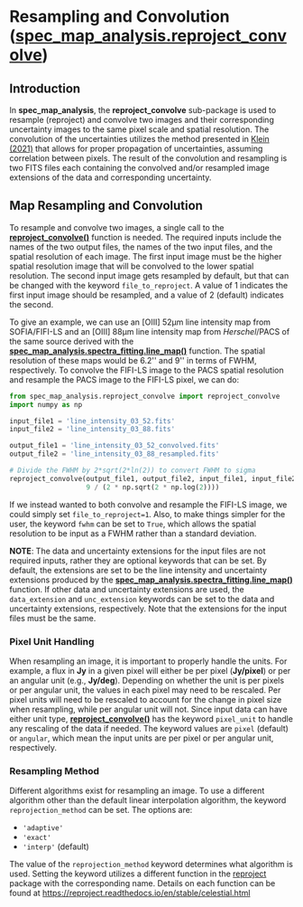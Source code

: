 # Resampling and Convolution ([spec_map_analysis.reproject_convolve](https://github.com/kjdoore/spec_map_analysis/blob/master/docs/user_docs/reproject_convolve.md))

## Introduction

In **spec_map_analysis**, the **reproject_convolve** sub-package is used to resample (reproject) and convolve two images and their corresponding uncertainty images to the same pixel scale and spatial resolution. The convolution of the uncertainties utilizes the method presented in [Klein (2021)](https://iopscience.iop.org/article/10.3847/2515-5172/abe8df) that allows for proper propagation of uncertainties, assuming correlation between pixels. The result of the convolution and resampling is two FITS files each containing the convolved and/or resampled image extensions of the data and corresponding uncertainty.


## Map Resampling and Convolution 

To resample and convolve two images, a single call to the [**reproject_convolve()**](https://github.com/kjdoore/spec_map_analysis/blob/master/spec_map_analysis/reproject_convolve/reproject_convolve.py) function is needed. The required inputs include the names of the two output files, the names of the two input files, and the spatial resolution of each image. The first input image must be the higher spatial resolution image that will be convolved to the lower spatial resolution. The second input image gets resampled by default, but that can be changed with the keyword `file_to_reproject`. A value of 1 indicates the first input image should be resampled, and a value of 2 (default) indicates the second. 

To give an example, we can use an [OIII] 52&mu;m line intensity map from SOFIA/FIFI-LS and an [OIII] 88&mu;m line intensity map from *Herschel*/PACS of the same source derived with the [**spec_map_analysis.spectra_fitting.line_map()**](https://github.com/kjdoore/spec_map_analysis/blob/master/docs/user_docs/spectra_fitting.md) function. The spatial resolution of these maps would be 6.2'' and 9'' in terms of FWHM, respectively. To convolve the FIFI-LS image to the PACS spatial resolution and resample the PACS image to the FIFI-LS pixel, we can do:

```python
from spec_map_analysis.reproject_convolve import reproject_convolve
import numpy as np

input_file1 = 'line_intensity_03_52.fits'
input_file2 = 'line_intensity_03_88.fits'

output_file1 = 'line_intensity_03_52_convolved.fits'
output_file2 = 'line_intensity_03_88_resampled.fits'

# Divide the FWHM by 2*sqrt(2*ln(2)) to convert FWHM to sigma
reproject_convolve(output_file1, output_file2, input_file1, input_file2, 6.2 / (2 * np.sqrt(2 * np.log(2))),
                   9 / (2 * np.sqrt(2 * np.log(2))))
```

If we instead wanted to both convolve and resample the FIFI-LS image, we could simply set `file_to_reproject=1`. Also, to make things simpler for the user, the keyword `fwhm` can be set to `True`, which allows the spatial resolution to be input as a FWHM rather than a standard deviation.

**NOTE**: The data and uncertainty extensions for the input files are not required inputs, rather they are optional keywords that can be set. By default, the extensions are set to be the line intensity and uncertainty extensions produced by the [**spec_map_analysis.spectra_fitting.line_map()**](https://github.com/kjdoore/spec_map_analysis/blob/master/docs/user_docs/spectra_fitting.md) function. If other data and uncertainty extensions are used, the `data_extension` and `unc_extension` keywords can be set to the data and uncertainty extensions, respectively. Note that the extensions for the input files must be the same.

### Pixel Unit Handling

When resampling an image, it is important to properly handle the units. For example, a flux in **Jy** in a given pixel will either be per pixel (**Jy/pixel**) or per an angular unit (e.g., **Jy/deg**). Depending on whether the unit is per pixels or per angular unit, the values in each pixel may need to be rescaled. Per pixel units will need to be rescaled to account for the change in pixel size when resampling, while per angular unit will not. Since input data can have either unit type, [**reproject_convolve()**](https://github.com/kjdoore/spec_map_analysis/blob/master/spec_map_analysis/reproject_convolve/reproject_convolve.py) has the keyword `pixel_unit` to handle any rescaling of the data if needed. The keyword values are `pixel` (default) or `angular`, which mean the input units are per pixel or per angular unit, respectively.


### Resampling Method

Different algorithms exist for resampling an image. To use a different algorithm other than the default linear interpolation algorithm, the keyword `reprojection_method` can be set. The options are:

- `'adaptive'`
- `'exact'`
- `'interp'` (default)

The value of the `reprojection_method` keyword determines what algorithm is used. Setting the keyword utilizes a different function in the [reproject](https://reproject.readthedocs.io/en/stable/#) package with the corresponding name. Details on each function can be found at <https://reproject.readthedocs.io/en/stable/celestial.html>